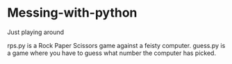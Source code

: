 # Messing-with-python
Just playing around

rps.py is a Rock Paper Scissors game against a feisty computer.
guess.py is a game where you have to guess what number the computer has picked. 
